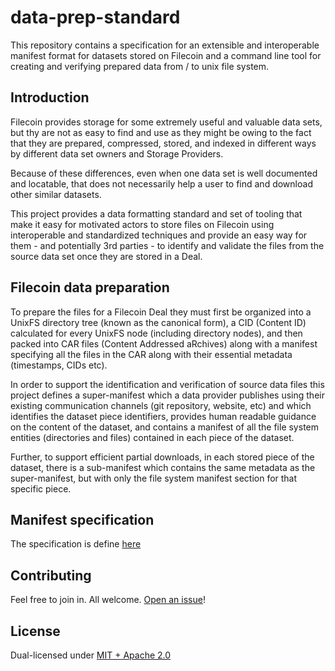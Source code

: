 # data-prep-standard

This repository contains a specification for an extensible and interoperable manifest format for datasets stored on Filecoin
and a command line tool for creating and verifying prepared data from / to unix file system.

## Introduction

Filecoin provides storage for some extremely useful and valuable data sets, but thy are not as easy to find and use as they might be owing to the fact that they are prepared, compressed, stored, and indexed in different ways by different data set owners and Storage Providers.

Because of these differences, even when one data set is well documented and locatable, that does not necessarily help a user to find and download other similar datasets.

This project provides a data formatting standard and set of tooling that make it
easy for motivated actors to store files on Filecoin using interoperable and standardized
techniques and provide an easy way for them - and potentially 3rd parties - to identify
and validate the files from the source data set once they are stored in a Deal.

## Filecoin data preparation

To prepare the files for a Filecoin Deal they must first be organized into a UnixFS directory
tree (known as the canonical form), a CID (Content ID) calculated for every UnixFS node
(including directory nodes), and then packed into CAR files (Content Addressed aRchives)
along with a manifest specifying all the files in the CAR along with their essential metadata
(timestamps, CIDs etc).

In order to support the identification and verification of source data files this project
defines a super-manifest which a data provider publishes using their existing communication
channels (git repository, website, etc) and which identifies the dataset piece identifiers,
provides human readable guidance on the content of the dataset, and contains a manifest of
all the file system entities (directories and files) contained in each piece of the dataset.

Further, to support efficient partial downloads, in each stored piece of the dataset, there is a sub-manifest which contains the
same metadata as the super-manifest, but with only the file system manifest section for that
specific piece.

## Manifest specification

The specification is define [here](./specification/README.md)

## Contributing

Feel free to join in. All welcome. [Open an issue](https://github.com/fidlabs/data-prep-standard/issues)!

## License

Dual-licensed under [MIT + Apache 2.0](https://github.com/...)